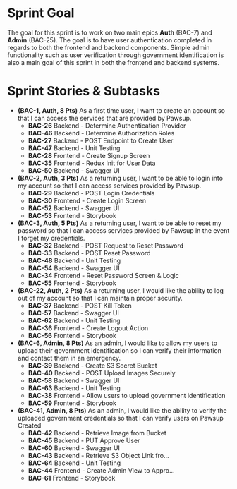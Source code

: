 # Sprint Goal

The goal for this sprint is to work on two main epics **Auth** (BAC-7) and **Admin** (BAC-25). The goal is to have user authentication completed in regards to both the frontend and backend components. Simple admin functionality such as user verification through government identification is also a main goal of this sprint in both the frontend and backend systems.

# Sprint Stories & Subtasks

- **(BAC-1, Auth, 8 Pts)** As a first time user, I want to create an account so that I can access the services that are provided by Pawsup.
  - **BAC-26** Backend - Determine Authentication Provider
  - **BAC-46** Backend - Determine Authorization Roles 
  - **BAC-27** Backend - POST Endpoint to Create User 
  - **BAC-47** Backend - Unit Testing 
  - **BAC-28** Frontend - Create Signup Screen 
  - **BAC-35** Frontend - Redux Init for User Data 
  - **BAC-50** Backend - Swagger UI 
- **(BAC-2, Auth, 3 Pts)** As a returning user, I want to be able to login into my account so that I can access services provided by Pawsup. 
  - **BAC-29** Backend - POST Login Credentials 
  - **BAC-30** Frontend - Create Login Screen 
  - **BAC-52** Backend - Swagger UI 
  - **BAC-53** Frontend - Storybook 
- **(BAC-3, Auth, 5 Pts)** As a returning user, I want to be able to reset my password so that I can access services provided by Pawsup in the event I forget my credentials. 
  - **BAC-32** Backend - POST Request to Reset Password 
  - **BAC-33** Backend - POST Reset Password 
  - **BAC-48** Backend - Unit Testing 
  - **BAC-54** Backend - Swagger UI 
  - **BAC-34** Frontend - Reset Password Screen & Logic 
  - **BAC-55** Frontend - Storybook 
- **(BAC-22, Auth, 2 Pts)** As a returning user, I would like the ability to log out of my account so that I can maintain proper security. 
  - **BAC-37** Backend - POST Kill Token 
  - **BAC-57** Backend - Swagger UI 
  - **BAC-62** Backend - Unit Testing 
  - **BAC-36** Frontend - Create Logout Action 
  - **BAC-56** Frontend - Storybook 
- **(BAC-6, Admin, 8 Pts)** As an admin, I would like to allow my users to upload their government identification so I can verify their information and contact them in an emergency. 
  - **BAC-39** Backend - Create S3 Secret Bucket 
  - **BAC-40** Backend - POST Upload Images Securely 
  - **BAC-58** Backend - Swagger UI 
  - **BAC-63** Backend - Unit Testing 
  - **BAC-38** Frontend - Allow users to upload government identification
  - **BAC-59** Frontend - Storybook 
- **(BAC-41, Admin, 8 Pts)** As an admin, I would like the ability to verify the uploaded government credentials so that I can verify users on Pawsup Created
  - **BAC-42** Backend - Retrieve Image from Bucket 
  - **BAC-45** Backend - PUT Approve User 
  - **BAC-60** Backend - Swagger UI 
  - **BAC-43** Backend - Retrieve S3 Object Link fro... 
  - **BAC-64** Backend - Unit Testing 
  - **BAC-44** Frontend - Create Admin View to Appro... 
  - **BAC-61** Frontend - Storybook 


